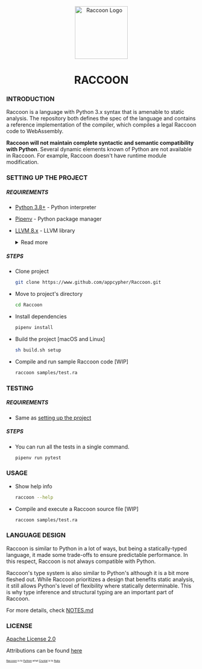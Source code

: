 <div align="center">
    <a href="#" target="_blank">
        <img src="https://image.flaticon.com/icons/svg/2253/2253609.svg" alt="Raccoon Logo" width="140" height="140"></img>
    </a>
</div>

<h1 align="center">RACCOON</h1>

### INTRODUCTION
Raccoon is a language with Python 3.x syntax that is amenable to static analysis. The repository both defines the spec of the language and contains a reference implementation of the compiler, which compiles a legal Raccoon code to WebAssembly.

**Raccoon will not maintain complete syntactic and semantic compatibility with Python**. Several dynamic elements known of Python are not available in Raccoon. For example, Raccoon doesn't have runtime module modification.

### SETTING UP THE PROJECT
##### REQUIREMENTS
- [Python 3.8+](https://www.python.org/downloads/) - Python interpreter
- [Pipenv](https://docs.pipenv.org/en/latest/install/#installing-pipenv) - Python package manager
- [LLVM 8.x](https://github.com/llvm/llvm-project/releases/tag/llvmorg-8.0.1) - LLVM library
    <details>
    <summary>Read more</summary>

    #### WINDOWS

    _TODO_

    #### MAC OS

    Install LLVM with [brew](https://brew.sh/)

    ```
    brew install llvm@8
    ```

    #### DEBIAN

    Install LLVM 8

    ```
    apt-get install llvm-8
    ```

    ------

    You can also get the binaries of the various platform [here](https://github.com/llvm/llvm-project/releases/tag/llvmorg-8.0.1)
    </details>

##### STEPS
- Clone project
    ```sh
    git clone https://www.github.com/appcypher/Raccoon.git
    ```

- Move to project's directory
    ```sh
    cd Raccoon
    ```

- Install dependencies

    ```sh
    pipenv install
    ```

- Build the project [macOS and Linux]
    ```sh
    sh build.sh setup
    ```

- Compile and run sample Raccoon code [WIP]
    ```sh
    raccoon samples/test.ra
    ```

### TESTING
##### REQUIREMENTS
- Same as [setting up the project](#setting-up-the-project)

##### STEPS
- You can run all the tests in a single command.
    ```bash
    pipenv run pytest
    ```

### USAGE
- Show help info
    ```sh
    raccoon --help
    ```

- Compile and execute a Raccoon source file [WIP]
    ```sh
    raccoon samples/test.ra
    ```

### LANGUAGE DESIGN
Raccoon is similar to Python in a lot of ways, but being a statically-typed language, it made some trade-offs to ensure predictable performance. In this respect, Raccoon is not always compatible with Python.

Raccoon's type system is also similar to Python's although it is a bit more fleshed out. While Raccoon prioritizes a design that benefits static analysis, it still allows Python's level of flexibility where statically determinable. This is why type inference and structural typing are an important part of Raccoon.

For more details, check [NOTES.md](NOTES.md)

### LICENSE
[Apache License 2.0](LICENSE)

Attributions can be found [here](ATTRIBUTIONS.md)



<sup><sup><sub><sub>[Raccoon](#README.md) is to [Python](https://github.com/python/cpython) what [Crystal](https://github.com/crystal-lang/crystal) is to [Ruby](https://github.com/ruby/ruby)<sub></sub></sup></sup>
